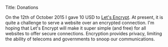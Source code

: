 Title: Donations

On the 12th of October 2015 I gave 10 USD to [Let's Encrypt](https://letsencrypt.org).  At present, it is quite a challenge to serve a website over an encrypted connection.  I'm hoping that Let's Encrypt will make it super simple (and free) for all websites to offer secure connections.  Encryption provides privacy, limiting the ability of telecoms and governments to snoop our communications. 